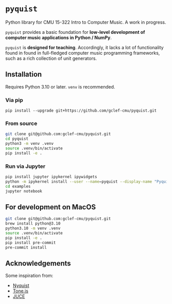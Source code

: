# `pyquist`

Python library for CMU 15-322 Intro to Computer Music. A work in progress.

`pyquist` provides a basic foundation for **low-level development of computer music applications in Python / NumPy**.

`pyquist` is **designed for teaching**. Accordingly, it lacks a lot of functionality found in found in full-fledged computer music programming frameworks, such as a rich collection of unit generators.

## Installation

Requires Python 3.10 or later. `venv` is recommended.

### Via pip

`pip install --upgrade git+https://github.com/gclef-cmu/pyquist.git`

### From source

```sh
git clone git@github.com:gclef-cmu/pyquist.git
cd pyquist
python3 -m venv .venv
source .venv/bin/activate
pip install -e .
```

### Run via Jupyter

```sh
pip install jupyter ipykernel ipywidgets
python -m ipykernel install --user --name=pyquist --display-name "Pyquist"
cd examples
jupyter notebook
```

## For development on MacOS

```sh
git clone git@github.com:gclef-cmu/pyquist.git
brew install python@3.10
python3.10 -m venv .venv
source .venv/bin/activate
pip install -e .
pip install pre-commit
pre-commit install
```

## Acknowledgements

Some inspiration from:

- [Nyquist](https://sourceforge.net/projects/nyquist/)
- [Tone.js](https://tonejs.github.io/)
- [JUCE](https://juce.com/)
